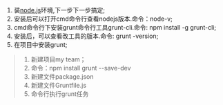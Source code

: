 
1. 装[node.js](http://nodejs.org)环境,下一步下一步搞定;
2. 安装后可以打开cmd命令行查看nodejs版本.命令：node-v;
3. cmd命令行下安装grunt命令行工具grunt-cli.命令: npm install -g grunt-cli;
3. 安装后，可以查看改工具的版本.命令: grunt -version;
4. 在项目中安装grunt;

>1. 新建项目my team；
>2. 命令：npm install grunt --save-dev
>3. 新建文件package.json
>4. 新建文件Gruntfile.js
>5. 命令行执行grunt任务